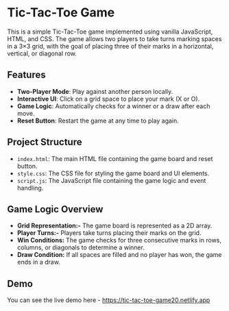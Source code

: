 # Tic-Tac-Toe Game

This is a simple Tic-Tac-Toe game implemented using vanilla JavaScript, HTML, and CSS. The game allows two players to take turns marking spaces in a 3×3 grid, with the goal of placing three of their marks in a horizontal, vertical, or diagonal row.

## Features

* **Two-Player Mode**: Play against another person locally.
* **Interactive UI**: Click on a grid space to place your mark (X or O).
* **Game Logic**: Automatically checks for a winner or a draw after each move.
* **Reset Button**: Restart the game at any time to play again.


## Project Structure

* `index.html`: The main HTML file containing the game board and reset button.
* `style.css`: The CSS file for styling the game board and UI elements.
* `script.js`: The JavaScript file containing the game logic and event handling.
  

## Game Logic Overview

* **Grid Representation:-** The game board is represented as a 2D array.
* **Player Turns:-** Players take turns placing their marks on the grid.
* **Win Conditions:** The game checks for three consecutive marks in rows, columns, or diagonals to determine a winner.
* **Draw Condition:** If all spaces are filled and no player has won, the game ends in a draw.


## Demo
You can see the live demo here - https://tic-tac-toe-game20.netlify.app
